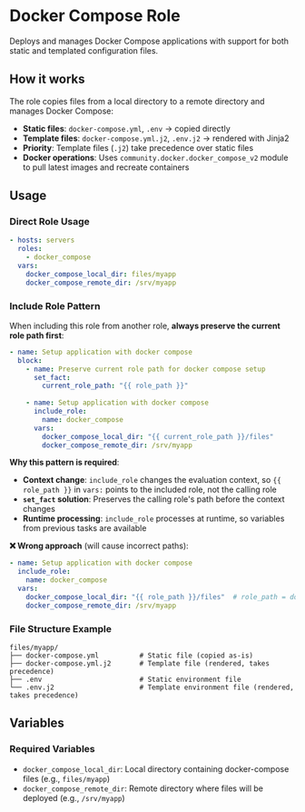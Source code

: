 # Docker Compose Role

Deploys and manages Docker Compose applications with support for both static and templated configuration files.

## How it works

The role copies files from a local directory to a remote directory and manages Docker Compose:

- **Static files**: `docker-compose.yml`, `.env` → copied directly
- **Template files**: `docker-compose.yml.j2`, `.env.j2` → rendered with Jinja2
- **Priority**: Template files (`.j2`) take precedence over static files
- **Docker operations**: Uses `community.docker.docker_compose_v2` module to pull latest images and recreate containers

## Usage

### Direct Role Usage

```yaml
- hosts: servers
  roles:
    - docker_compose
  vars:
    docker_compose_local_dir: files/myapp
    docker_compose_remote_dir: /srv/myapp
```

### Include Role Pattern

When including this role from another role, **always preserve the current role path first**:

```yaml
- name: Setup application with docker compose
  block:
    - name: Preserve current role path for docker compose setup
      set_fact:
        current_role_path: "{{ role_path }}"
    
    - name: Setup application with docker compose
      include_role:
        name: docker_compose
      vars:
        docker_compose_local_dir: "{{ current_role_path }}/files"
        docker_compose_remote_dir: /srv/myapp
```

**Why this pattern is required**:

- **Context change**: `include_role` changes the evaluation context, so `{{ role_path }}` in `vars:` points to the included role, not the calling role
- **`set_fact` solution**: Preserves the calling role's path before the context changes
- **Runtime processing**: `include_role` processes at runtime, so variables from previous tasks are available

**❌ Wrong approach** (will cause incorrect paths):
```yaml
- name: Setup application with docker compose
  include_role:
    name: docker_compose
  vars:
    docker_compose_local_dir: "{{ role_path }}/files"  # role_path = docker_compose path!
    docker_compose_remote_dir: /srv/myapp
```

### File Structure Example

```
files/myapp/
├── docker-compose.yml          # Static file (copied as-is)
├── docker-compose.yml.j2       # Template file (rendered, takes precedence)
├── .env                        # Static environment file
└── .env.j2                     # Template environment file (rendered, takes precedence)
```

## Variables

### Required Variables
- `docker_compose_local_dir`: Local directory containing docker-compose files (e.g., `files/myapp`)
- `docker_compose_remote_dir`: Remote directory where files will be deployed (e.g., `/srv/myapp`)
